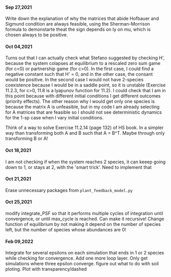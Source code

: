 

#### Sep 27,2021

Write down the explanation of why the matrices that abide Hofbauer and Sigmund condition are always feasible, using the Sherman-Morrison formula to demonstarte theat the sign depends on ly on mu, which is chosen always to be positive.

#### Oct 04,2021

Turns out that I can actually check what Stefano suggested by checking H', because the system colapses at equilibrium to a rescaled zero sum game (for c<0) or partnership game (for c>0). In the first case, I could find a negative constant such that H' = 0, and in the other case, the consant would be positive. In the second case I would not have 2-species coexistence because I would be in a saddle point, so it is unstable (Exercise 11.2.3, for c>0, 11.8 is a lyapunov function for 11.2). I could check that I am in this point because with different initial conditions I get different outcomes (priority effects). The other reason why I would get only one species is because the matrix A is unfeasible, but in my code I am already selecting for A matrices that are feasible so I should not see deterministic dynamics for the 1-sp case when I vary initial conditions.

Think of a way to solve Exercise 11.2.14 (page 132) of HS book. In a simpler way than transforming both A and B such that A = B^T. Maybe through only transforming B or A!

#### Oct 18,2021

I am not checking if when the system reaches 2 species, it can keeep going down to 1, or stays at 2, with the 'smart trick'. Need to implement that

#### Oct 21,2021

Erase unnecessary packages from `plant_feedback_model.py`

#### Oct 25,2021

modify integrate_PSF so that it performs multiple cycles of integration until
convergence, or until max_cycle is reached. 
Can make it recursive!
Change function of equilibrium by not making it depend on the number of species left, but the number of species whose abundances are 0!

#### Feb 09,2022

Integrate for several epsilons on each simulation that ends in 1 or 2 species while checking for convergence. Add one more loop layer. Only get simulations where three epsilon converge. figure out what to do with soil ploting. Plot with transparency/dashed
